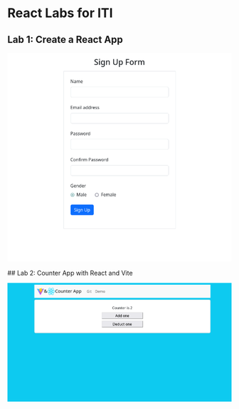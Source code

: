 # React Labs for ITI

## Lab 1: Create a React App

<p align="center">
  <a href="./LabOne/my-app/">
    <img src="./LabOne/Output-Screenshot" width="600" />
  </a>
</p>
## Lab 2: Counter App with React and Vite
<p align="center">
  <a href="./LabTwo/counter-app/">
    <img src="./LabTwo/lab2-Output-Screenshot.png" width="600" />
  </a>
</p>
